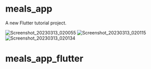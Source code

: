 # meals_app

A new Flutter tutorial project.

![Screenshot_20230313_020055](https://user-images.githubusercontent.com/67082439/224566822-6ef5c1e8-6d00-4cc8-8580-fe9489f0382d.png)
![Screenshot_20230313_020115](https://user-images.githubusercontent.com/67082439/224566839-2713a845-ef86-4360-bebe-37d35a9d423c.png)
![Screenshot_20230313_020134](https://user-images.githubusercontent.com/67082439/224566845-c5ab4745-b153-457a-8201-c3337d5f2b8e.png)





# meals_app_flutter
